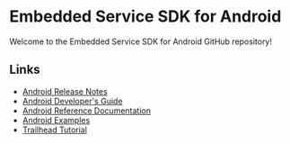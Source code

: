 # Embedded Service SDK for Android

Welcome to the Embedded Service SDK for Android GitHub repository!

## Links

* [Android Release Notes](https://github.com/forcedotcom/ServiceSDK-Android/releases)
* [Android Developer's Guide](https://developer.salesforce.com/docs/atlas.en-us.service_sdk_android.meta/service_sdk_android/servicesdk_android_dev_guide.htm)
* [Android Reference Documentation](http://forcedotcom.github.io/ServiceSDK-Android/)
* [Android Examples](./Examples/)
* [Trailhead Tutorial](https://trailhead.salesforce.com/modules/service_snap-ins_mobile_apps)

<!-- 224.0.2 -->
